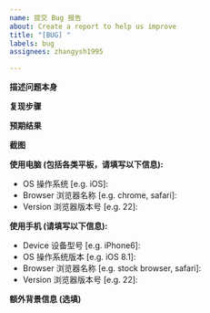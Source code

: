 ```yaml
---
name: 提交 Bug 报告
about: Create a report to help us improve
title: "[BUG] "
labels: bug
assignees: zhangysh1995

---
```


<!-- 安全相关问题请直接发邮件到 xwenadmin@xwen123.com 或者联系本仓库 owner 解决，请勿提交公开 issue -->

<!-- 填写前请查看是否内容重复；如果重复可以在原来的 issue 留言，请不要再次提交 -->
<!-- ⚠️ 请不要删除以下内容中的符号 * 或者 <> -->


**描述问题本身**
<!-- 总结描述遇到了什么问题 -->



**复现步骤**
<!-- 详细能够重现你这个问题的操作步骤 -->



**预期结果**
<!-- 简洁明了描述以上操作你希望看到展示什么界面或者完成什么功能 -->



**截图**
<!-- 如有可以贴上你的截图，需要清晰展示出错的界面；如果可以请贴上复现问题过程的 gif 但请不要贴各个网站的视频链接 -->



**使用电脑 (包括各类平板，请填写以下信息):**
 - OS 操作系统 [e.g. iOS]: 
 - Browser 浏览器名称 [e.g. chrome, safari]:
 - Version 浏览器版本号 [e.g. 22]:


**使用手机 (请填写以下信息):**
 - Device 设备型号 [e.g. iPhone6]: 
 - OS 操作系统版本 [e.g. iOS 8.1]:
 - Browser 浏览器名称  [e.g. stock browser, safari]:
 - Version 浏览器版本号 [e.g. 22]:


**额外背景信息 (选填)**
<!-- 补充需要理解这个 bug 的额外信息 -->


<!-- 填写前请查看是否内容重复；如果重复可以在原来的 issue 留言，请不要再次提交 -->
